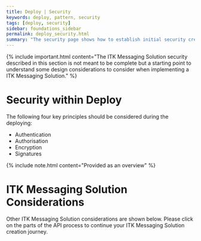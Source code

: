 ```yaml
---
title: Deploy | Security
keywords: deploy, pattern, security
tags: [deploy, security]
sidebar: foundations_sidebar
permalink: deploy_security.html
summary: "The security page shows how to establish initial security credentials (where necessary) with the ITK Messaging Solution provided"
---
```


{% include important.html content="The ITK Messaging Solution security described in this section is not meant to be complete but a starting point to understand some design considerations to consider when implementing a ITK Messaging Solution." %}

# Security within Deploy #

The following four key principles should be considered during the deploying:

- Authentication
- Authorisation
- Encryption
- Signatures

{% include note.html content="Provided as an overview" %}


# ITK Messaging Solution Considerations #

Other ITK Messaging Solution considerations are shown below. Please click on the parts of the API process to continue your ITK Messaging Solution creation journey.




